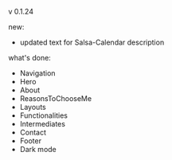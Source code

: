 v 0.1.24

new:

- updated text for Salsa-Calendar description

what's done:

- Navigation
- Hero
- About
- ReasonsToChooseMe
- Layouts
- Functionalities
- Intermediates
- Contact
- Footer
- Dark mode
